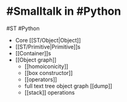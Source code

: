 # #Smalltalk in #Python
#ST #Python

- Core [[ST/Object|Object]]
- [[ST/Primitive|Primitive]]s
- [[Container]]s
- [[Object graph]]
    - [[homoiconicity]]
    - [[box constructor]]
    - [[operators]]
    - full text tree object graph [[dump]]
	- [[stack]] operations